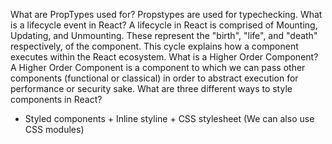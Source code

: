 What are PropTypes used for?
Propstypes are used for typechecking.
What is a lifecycle event in React?
A lifecycle in React is comprised of Mounting, Updating, and Unmounting. These represent the "birth", "life", and "death" respectively, of the component. This cycle explains how a component executes within the React ecosystem.
What is a Higher Order Component?
A Higher Order Component is a component to which we can pass other components (functional or classical) in order to abstract execution for performance or security sake.
What are three different ways to style components in React?
+ Styled components + Inline styline + CSS stylesheet (We can also use CSS modules)